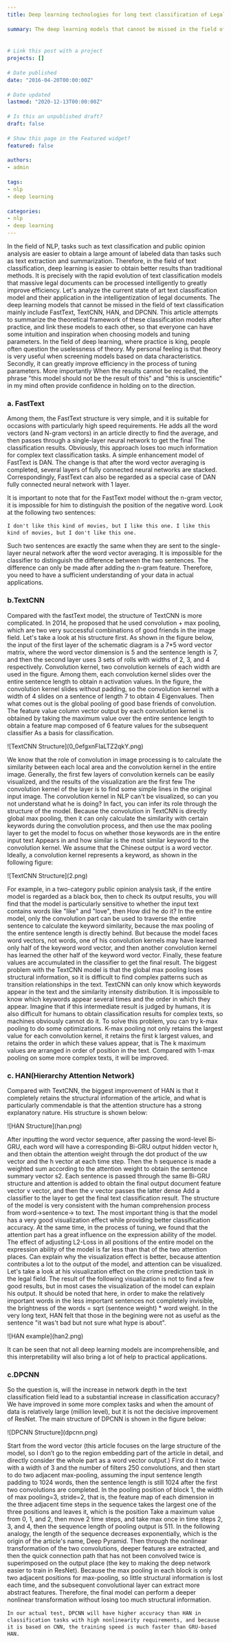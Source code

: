 ```yaml
---
title: Deep learning technologies for long text classification of Legal documents

summary: The deep learning models that cannot be missed in the field of text classification mainly include FastText, TextCNN, HAN, and DPCNN.


# Link this post with a project
projects: []

# Date published
date: "2016-04-20T00:00:00Z"

# Date updated
lastmod: "2020-12-13T00:00:00Z"

# Is this an unpublished draft?
draft: false

# Show this page in the Featured widget?
featured: false

authors:
- admin

tags:
- nlp
- deep learning

categories:
- nlp
- deep learning
---
```


<p>In the field of NLP, tasks such as text classification and public opinion analysis are easier to obtain a large amount of labeled data than tasks such as text extraction and summarization. Therefore, in the field of text classification, deep learning is easier to obtain better results than traditional methods. It is precisely with the rapid evolution of text classification models that massive legal documents can be processed intelligently to greatly improve efficiency. Let's analyze the current state of art text classification model and their application in the intelligentization of legal documents. The deep learning models that cannot be missed in the field of text classification mainly include FastText, TextCNN, HAN, and DPCNN. This article attempts to summarize the theoretical framework of these classification models after practice, and link these models to each other, so that everyone can have some intuition and inspiration when choosing models and tuning parameters. In the field of deep learning, where practice is king, people often question the uselessness of theory. My personal feeling is that theory is very useful when screening models based on data characteristics. Secondly, it can greatly improve efficiency in the process of tuning parameters. More importantly When the results cannot be recalled, the phrase "this model should not be the result of this" and "this is unscientific" in my mind often provide confidence in holding on to the direction.</p>

### a. FastText
<p>Among them, the FastText structure is very simple, and it is suitable for occasions with particularly high speed requirements. He adds all the word vectors (and N-gram vectors) in an article directly to find the average, and then passes through a single-layer neural network to get the final The classification results. Obviously, this approach loses too much information for complex text classification tasks. A simple enhancement model of FastText is DAN. The change is that after the word vector averaging is completed, several layers of fully connected neural networks are stacked. Correspondingly, FastText can also be regarded as a special case of DAN fully connected neural network with 1 layer.</p>
<p>It is important to note that for the FastText model without the n-gram vector, it is impossible for him to distinguish the position of the negative word. Look at the following two sentences:</p>

    I don't like this kind of movies, but I like this one. I like this kind of movies, but I don't like this one.
    
<p>Such two sentences are exactly the same when they are sent to the single-layer neural network after the word vector averaging. It is impossible for the classifier to distinguish the difference between the two sentences. The difference can only be made after adding the n-gram feature. Therefore, you need to have a sufficient understanding of your data in actual applications.</p>

### b.TextCNN
<p>
Compared with the fastText model, the structure of TextCNN is more complicated. In 2014, he proposed that he used convolution + max pooling, which are two very successful combinations of good friends in the image field. Let's take a look at his structure first. As shown in the figure below, the input of the first layer of the schematic diagram is a 7*5 word vector matrix, where the word vector dimension is 5 and the sentence length is 7, and then the second layer uses 3 sets of rolls with widths of 2, 3, and 4 respectively. Convolution kernel, two convolution kernels of each width are used in the figure. Among them, each convolution kernel slides over the entire sentence length to obtain n activation values. In the figure, the convolution kernel slides without padding, so the convolution kernel with a width of 4 slides on a sentence of length 7 to obtain 4 Eigenvalues. Then what comes out is the global pooling of good base friends of convolution. The feature value column vector output by each convolution kernel is obtained by taking the maximum value over the entire sentence length to obtain a feature map composed of 6 feature values for the subsequent classifier As a basis for classification.
</p>
![TextCNN Structure](0_0efgxnFIaLTZ2qkY.png)
<p>We know that the role of convolution in image processing is to calculate the similarity between each local area and the convolution kernel in the entire image. Generally, the first few layers of convolution kernels can be easily visualized, and the results of the visualization are the first few The convolution kernel of the layer is to find some simple lines in the original input image. The convolution kernel in NLP can't be visualized, so can you not understand what he is doing? In fact, you can infer its role through the structure of the model. Because the convolution in TextCNN is directly global max pooling, then it can only calculate the similarity with certain keywords during the convolution process, and then use the max pooling layer to get the model to focus on whether those keywords are in the entire input text Appears in and how similar is the most similar keyword to the convolution kernel. We assume that the Chinese output is a word vector. Ideally, a convolution kernel represents a keyword, as shown in the following figure:</p>
![TextCNN Structure](2.png)
<p>For example, in a two-category public opinion analysis task, if the entire model is regarded as a black box, then to check its output results, you will find that the model is particularly sensitive to whether the input text contains words like "like" and "love", then How did he do it? In the entire model, only the convolution part can be used to traverse the entire sentence to calculate the keyword similarity, because the max pooling of the entire sentence length is directly behind. But because the model faces word vectors, not words, one of his convolution kernels may have learned only half of the keyword word vector, and then another convolution kernel has learned the other half of the keyword word vector. Finally, these feature values ​​are accumulated in the classifier to get the final result. The biggest problem with the TextCNN model is that the global max pooling loses structural information, so it is difficult to find complex patterns such as transition relationships in the text. TextCNN can only know which keywords appear in the text and the similarity intensity distribution. It is impossible to know which keywords appear several times and the order in which they appear. Imagine that if this intermediate result is judged by humans, it is also difficult for humans to obtain classification results for complex texts, so machines obviously cannot do it. To solve this problem, you can try k-max pooling to do some optimizations. K-max pooling not only retains the largest value for each convolution kernel, it retains the first k largest values, and retains the order in which these values ​​appear, that is The k maximum values ​​are arranged in order of position in the text. Compared with 1-max pooling on some more complex texts, it will be improved.</p>

### c. HAN(Hierarchy Attention Network)
<p>Compared with TextCNN, the biggest improvement of HAN is that it completely retains the structural information of the article, and what is particularly commendable is that the attention structure has a strong explanatory nature. His structure is shown below:</p>
![HAN Structure](han.png)
<p>After inputting the word vector sequence, after passing the word-level Bi-GRU, each word will have a corresponding Bi-GRU output hidden vector h, and then obtain the attention weight through the dot product of the uw vector and the h vector at each time step. Then the h sequence is made a weighted sum according to the attention weight to obtain the sentence summary vector s2. Each sentence is passed through the same Bi-GRU structure and attention is added to obtain the final output document feature vector v vector, and then the v vector passes the latter dense Add a classifier to the layer to get the final text classification result. The structure of the model is very consistent with the human comprehension process from word->sentence-> to text. The most important thing is that the model has a very good visualization effect while providing better classification accuracy. At the same time, in the process of tuning, we found that the attention part has a great influence on the expression ability of the model. The effect of adjusting L2-Loss in all positions of the entire model on the expression ability of the model is far less than that of the two attention places. Can explain why the visualization effect is better, because attention contributes a lot to the output of the model, and attention can be visualized. Let's take a look at his visualization effect on the crime prediction task in the legal field. The result of the following visualization is not to find a few good results, but in most cases the visualization of the model can explain his output. It should be noted that here, in order to make the relatively important words in the less important sentences not completely invisible, the brightness of the words = sqrt (sentence weight) * word weight. In the very long text, HAN felt that those in the begining were not as useful as the sentence "it was't bad but not sure what hype is about".</p>
![HAN example](han2.png)
<p>It can be seen that not all deep learning models are incomprehensible, and this interpretability will also bring a lot of help to practical applications.</p>

### c.DPCNN
<p>So the question is, will the increase in network depth in the text classification field lead to a substantial increase in classification accuracy? We have improved in some more complex tasks and when the amount of data is relatively large (million level), but it is not the decisive improvement of ResNet. The main structure of DPCNN is shown in the figure below:</p>
![DPCNN Structure](dpcnn.png)
<p>Start from the word vector (this article focuses on the large structure of the model, so I don’t go to the region embedding part of the article in detail, and directly consider the whole part as a word vector output.) First do it twice with a width of 3 and the number of filters 250 convolutions, and then start to do two adjacent max-pooling, assuming the input sentence length padding to 1024 words, then the sentence length is still 1024 after the first two convolutions are completed. In the pooling position of block 1, the width of max pooling=3, stride=2, that is, the feature map of each dimension in the three adjacent time steps in the sequence takes the largest one of the three positions and leaves it, which is the position Take a maximum value from 0, 1, and 2, then move 2 time steps, and take max once in time steps 2, 3, and 4, then the sequence length of pooling output is 511. In the following analogy, the length of the sequence decreases exponentially, which is the origin of the article's name, Deep Pyramid. Then through the nonlinear transformation of the two convolutions, deeper features are extracted, and then the quick connection path that has not been convolved twice is superimposed on the output place (the key to making the deep network easier to train in ResNet). Because the max pooling in each block is only two adjacent positions for max-pooling, so little structural information is lost each time, and the subsequent convolutional layer can extract more abstract features. Therefore, the final model can perform a deeper nonlinear transformation without losing too much structural information.</p>
    
    In our actual test, DPCNN will have higher accuracy than HAN in classification tasks with high nonlinearity requirements, and because it is based on CNN, the training speed is much faster than GRU-based HAN.

